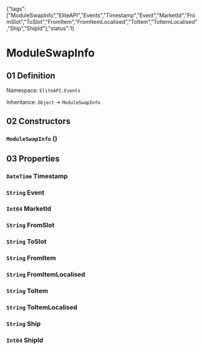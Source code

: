 {"tags":["ModuleSwapInfo","EliteAPI","Events","Timestamp","Event","MarketId","FromSlot","ToSlot","FromItem","FromItemLocalised","ToItem","ToItemLocalised","Ship","ShipId"],"status":1}

# ModuleSwapInfo

## 01 Definition

Namespace: `EliteAPI.Events`

Inheritance: `Object` → `ModuleSwapInfo`

## 02 Constructors

### `ModuleSwapInfo` ()

## 03 Properties

### `DateTime` Timestamp

### `String` Event

### `Int64` MarketId

### `String` FromSlot

### `String` ToSlot

### `String` FromItem

### `String` FromItemLocalised

### `String` ToItem

### `String` ToItemLocalised

### `String` Ship

### `Int64` ShipId

